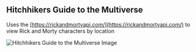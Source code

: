 ## Hitchhikers Guide to the Multiverse

Uses the [https://rickandmortyapi.com/](https://rickandmortyapi.com/) to view Rick and Morty characters by location

![Hitchhikers Guide to the Multiverse Image](https://res.cloudinary.com/christerrazas-info/image/upload/v1544383693/readmeAnimation.gif)
